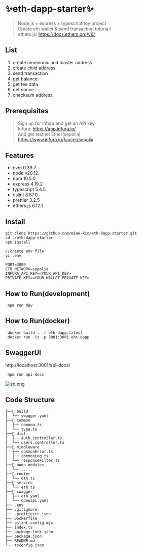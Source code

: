 # ✨eth-dapp-starter✨
> Node.js + express + typescript toy project <br />
Create eth wallet & send transaction tutoria
> l <br />
ethers.js: https://docs.ethers.org/v6/

## List
1. create mnemonic and master address
2. create child address
3. send transaction
4. get balance
5. get fee data
6. get nonce
7. checksum address

## Prerequisites
>Sign up for Infura and get an API key. <br />
Infura: https://app.infura.io/ <br />
And  get testnet Ether(sepolia) <br />
https://www.infura.io/faucet/sepolia

## Features
- nvm 0.39.7
- node v20.12.
- npm 10.5.0
- express 4.19.2
- typescript 5.4.5
- eslint 8.57.0
- prettier 3.2.5
- ethers.js 6.12.1

## Install
```
git clone https://github.com/mine-kim/eth-dapp-starter.git
cd ./eth-dapp-starter
npm install

//create env file
vi .env

PORT=3000
ETH_NETWORK=sepolia
INFURA_API_KEY=<YOUR_API_KEY>
PRIVATE_KEY=<YOUR_WALLET_PRIVATE_KEY>
```

## How to Run(development)
```
 npm run dev
```

## How to Run(docker)
```
 docker build . -t eth-dapp:latest
 docker run -it -p 3001:3001 eht-dapp  
```

## SwaggerUI
http://localhost:3001/api-docs/
```
 npm run api-docs
```
![sc.png](..%2Fsc.png)
## Code Structure
```
├──📂 build
│  └── swagger.yaml
├──📂 common
│  ├── common.ts
│  └── type.ts
├──📂 dist
│  ├── auth.controller.ts
│  └── users.controller.ts
├──📂 middleware
│  ├── commonError.ts
│  ├── commonLog.ts
│  └── responseFilter.ts
├──📂 node_modules
│  └── .....
├──📂 router
│  └── eth.ts
├──📂 service
│  └── eth.ts
├──📂 swagger
│  ├── eth.yaml
│  └── openapi.yaml
├── .env
├── .gitignore
├── .prettierrc.json
├── Dockerfile
├── eslint.config.mjs
├── index.ts
├── package-lock.json
├── package.json
├── README.md
└── tsconfig.json